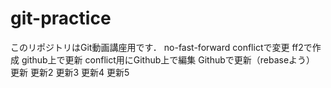 # git-practice
このリポジトリはGit動画講座用です．
no-fast-forward
conflictで変更
ff2で作成
github上で更新
conflict用にGithub上で編集
Githubで更新（rebaseよう）
更新
更新2
更新3
更新4
更新5
